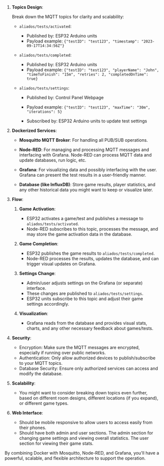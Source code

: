 1. **Topics Design**:

   Break down the MQTT topics for clarity and scalability:

   - `aliados/tests/activated`: 
     - Published by: ESP32 Arduino units
     - Payload example: `{"testID": "test123", "timestamp": "2023-09-17T14:34:56Z"}`

   - `aliados/tests/completed`: 
     - Published by: ESP32 Arduino units
     - Payload example: `{"testID": "test123", "playerName": "John", "timeToFinish": "15m", "retries": 2, "completedOnTime": true}`

   - `aliados/tests/settings`: 
     - Published by: Control Panel Webpage
     - Payload example: `{"testID": "test123", "maxTime": "30m", "iterations": 5}`
     
     - Subscribed by: ESP32 Arduino units to update test settings

2. **Dockerized Services**:

   - **Mosquitto MQTT Broker**: For handling all PUB/SUB operations.
     
   - **Node-RED**: For managing and processing MQTT messages and interfacing with Grafana. Node-RED can process MQTT data and update databases, run logic, etc.

   - **Grafana**: For visualizing data and possibly interfacing with the user. Grafana can present the test results in a user-friendly manner.

   - **Database (like InfluxDB)**: Store game results, player statistics, and any other historical data you might want to keep or visualize later.

3. **Flow**:

   1. **Game Activation**:
      - ESP32 activates a game/test and publishes a message to `aliados/tests/activated`.
      - Node-RED subscribes to this topic, processes the message, and may store the game activation data in the database.
   
   2. **Game Completion**:
      - ESP32 publishes the game results to `aliados/tests/completed`.
      - Node-RED processes the results, updates the database, and can trigger visual updates on Grafana.

   3. **Settings Change**:
      - Admin/user adjusts settings on the Grafana (or separate) interface.
      - These changes are published to `aliados/tests/settings`.
      - ESP32 units subscribe to this topic and adjust their game settings accordingly.

   4. **Visualization**:
      - Grafana reads from the database and provides visual stats, charts, and any other necessary feedback about games/tests.

4. **Security**:
   
   - Encryption: Make sure the MQTT messages are encrypted, especially if running over public networks.
   - Authentication: Only allow authorized devices to publish/subscribe to your MQTT topics.
   - Database Security: Ensure only authorized services can access and modify the database.

5. **Scalability**:
   
   - You might want to consider breaking down topics even further, based on different room designs, different locations (if you expand), or different game types.

6. **Web Interface**:
   
   - Should be mobile responsive to allow users to access easily from their phones.
   - Should have both admin and user sections. The admin section for changing game settings and viewing overall statistics. The user section for viewing their game stats.

By combining Docker with Mosquitto, Node-RED, and Grafana, you'll have a powerful, scalable, and flexible architecture to support the operation.
